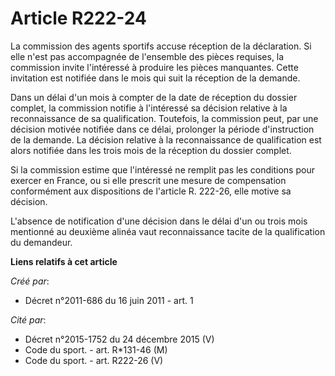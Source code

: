 # Article R222-24

La commission des agents sportifs accuse réception de la déclaration. Si elle n'est pas accompagnée de l'ensemble des pièces
requises, la commission invite l'intéressé à produire les pièces manquantes. Cette invitation est notifiée dans le mois qui
suit la réception de la demande. 

Dans un délai d'un mois à compter de la date de réception du dossier complet, la commission notifie à l'intéressé sa décision
relative à la reconnaissance de sa qualification. Toutefois, la commission peut, par une décision motivée notifiée dans ce
délai, prolonger la période d'instruction de la demande. La décision relative à la reconnaissance de qualification est alors
notifiée dans les trois mois de la réception du dossier complet. 

Si la commission estime que l'intéressé ne remplit pas les conditions pour exercer en France, ou si elle prescrit une mesure
de compensation conformément aux dispositions de l'article R. 222-26, elle motive sa décision. 

L'absence de notification d'une décision dans le délai d'un ou trois mois mentionné au deuxième alinéa vaut reconnaissance
tacite de la qualification du demandeur.

**Liens relatifs à cet article**

_Créé par_:

  - Décret n°2011-686 du 16 juin 2011 - art. 1

_Cité par_:

  - Décret n°2015-1752 du 24 décembre 2015 (V)
  - Code du sport. - art. R*131-46 (M)
  - Code du sport. - art. R222-26 (V)
